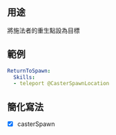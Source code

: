 ## 用途
將施法者的重生點設為目標

## 範例
```yaml
ReturnToSpawn:
  Skills:
  - teleport @CasterSpawnLocation
```


## 簡化寫法
- [x] casterSpawn